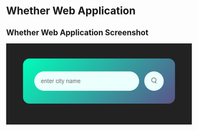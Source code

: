 #  Whether Web Application

## Whether Web Application Screenshot

![Whether Web Application Screenshot](https://raw.githubusercontent.com/Harshit4404/Whether-Web-Application/main/screenshots/Screenshot%202024-01-30%20165905.png)

